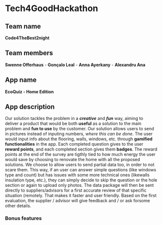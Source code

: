 # Tech4GoodHackathon

## Team name
**Code4TheBest2night**

## Team members
**Swenne Offerhaus** - 
**Gonçalo Leal** - 
**Anna Ayerkany** - 
**Alexandru Ana**

## App name
**EcoQuiz - Home Edition**

## App description
Our solution tackles the problem in a **_creative_** and **_fun_** way, aiming to deliver a product that would be both **useful** as a solution to the main problem and **fun to use** by the customer.
Our solution allows users to send in pictures instead of inputing numbers, _where this can be done_. The user would input info about the flooring, walls, windows, etc. through **gamified functionalities** in the app. 
Each completed question gives to the user **reward points**, and each completed section gives them **badges**.
The reward points at the end of the survey are tigthly tied to how much energy the user would save by choosing to renovate the home with all the proposed solutions.
We choose to allow users to send partial data too, in order to not scare them. 
This way, if an user can answer	simple questions (like windows type and count) but has issues with some more technical ones (likewalls insulation type, etc.), they can simply decide to skip the question or the hole section or again to upload only photos.
The data package will then be sent directly to suppliers/advisors for a first accurate review of that specific situation (remotely. That makes it faster and user friendly. Based on the first evaluation, the supplier / advisor will give feedback and / or ask forsome other details.

### Bonus features
